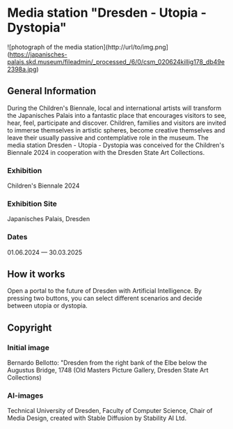 # Media station "Dresden - Utopia - Dystopia"
![photograph of the media station](http://url/to/img.png](https://japanisches-palais.skd.museum/fileadmin/_processed_/6/0/csm_020624killig178_db49e2398a.jpg)

## General Information
During the Children's Biennale, local and international artists will transform the Japanisches Palais into a fantastic place that encourages visitors to see, hear, feel, participate and discover. Children, families and visitors are invited to immerse themselves in artistic spheres, become creative themselves and leave their usually passive and contemplative role in the museum. The media station Dresden - Utopia - Dystopia was conceived for the Children's Biennale 2024 in cooperation with the Dresden State Art Collections.

### Exhibition
Children's Biennale 2024
### Exhibition Site
Japanisches Palais, Dresden
### Dates
01.06.2024 — 30.03.2025

## How it works
Open a portal to the future of Dresden with Artificial Intelligence.
By pressing two buttons, you can select different scenarios and decide between utopia or dystopia.

## Copyright
### Initial image
Bernardo Bellotto: "Dresden from the right bank of the Elbe below the Augustus Bridge, 1748 (Old Masters Picture Gallery, Dresden State Art Collections)
### AI-images
Technical University of Dresden, Faculty of Computer Science, Chair of Media Design, created with Stable Diffusion by Stability AI Ltd.



